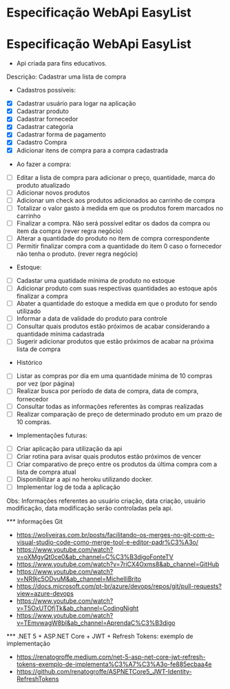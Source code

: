 ﻿# Especificação WebApi EasyList

# Especificação WebApi EasyList

- Api criada para fins educativos.

Descrição: Cadastrar uma lista de compra
* Cadastros possíveis:
 - [x] Cadastrar usuário para logar na aplicação 
 - [x] Cadastrar produto 
 - [X] Cadastrar fornecedor
 - [X] Cadastrar categoria
 - [X] Cadastrar forma de pagamento
 - [X] Cadastro Compra
 - [X] Adicionar itens de compra para a compra cadastrada
 
* Ao fazer a compra:
 - [ ] Editar a lista de compra para adicionar o preço, quantidade, marca do produto atualizado
 - [ ] Adicionar novos produtos
 - [ ] Adicionar um check aos produtos adicionados ao carrinho de compra
 - [ ] Totalizar o valor gasto à medida em que os produtos forem marcados no carrinho
 - [ ] Finalizar a compra. Não será possível editar os dados da compra ou item da compra (rever regra negócio)
 - [ ] Alterar a quantidade do produto no item de compra correspondente
 - [ ] Permitir finalizar compra com a quantidade do item 0 caso o fornecedor não tenha o produto. (rever regra negócio)
 
* Estoque:
 - [ ] Cadastar uma quatidade mínima de produto no estoque
 - [ ] Adicionar produto com suas respectivas quantidades ao estoque após finalizar a compra
 - [ ] Abater a quantidade do estoque a medida em que o produto for sendo utilizado
 - [ ] Informar a data de validade do produto para controle
 - [ ] Consultar quais produtos estão próximos de acabar considerando a quantidade mínima cadastrada
 - [ ] Sugerir adicionar produtos que estão próximos de acabar na próxima lista de compra 

* Histórico 
 - [ ] Listar as compras por dia em uma quantidade mínima de 10 compras por vez (por página)
 - [ ] Realizar busca por período de data de compra, data de compra, fornecedor
 - [ ] Consultar todas as informações referentes às compras realizadas
 - [ ] Realizar comparação de preço de determinado produto em um prazo de 10 compras.
 
* Implementações futuras:
 - [ ] Criar aplicação para utilização da api
 - [ ] Criar rotina para avisar quais produtos estão próximos de vencer
 - [ ] Criar comparativo de preço entre os produtos da última compra com a lista de compra atual
 - [ ] Disponibilizar a api no heroku utilizando docker.
 - [ ] Implementar log de toda a aplicação 
 
 Obs:
 Informações referentes ao usuário criação, data criação, usuário modificação, data modificação serão controladas pela api.
 
 *** Informações Git
 - https://woliveiras.com.br/posts/facilitando-os-merges-no-git-com-o-visual-studio-code-como-merge-tool-e-editor-padr%C3%A3o/
 - https://www.youtube.com/watch?v=oXMgyQt0ce0&ab_channel=C%C3%B3digoFonteTV
 - https://www.youtube.com/watch?v=7riCX4Oxms8&ab_channel=GitHub 
 - https://www.youtube.com/watch?v=NR9jc5ODvuM&ab_channel=MichelliBrito
 - https://docs.microsoft.com/pt-br/azure/devops/repos/git/pull-requests?view=azure-devops
 - https://www.youtube.com/watch?v=T5OxUTOfjTk&ab_channel=CodingNight
 - https://www.youtube.com/watch?v=TEmvwagW8bI&ab_channel=AprendaC%C3%B3digo
 
 *** .NET 5 + ASP.NET Core + JWT + Refresh Tokens: exemplo de implementação
 - https://renatogroffe.medium.com/net-5-asp-net-core-jwt-refresh-tokens-exemplo-de-implementa%C3%A7%C3%A3o-fe885ecbaa4e 
 - https://github.com/renatogroffe/ASPNETCore5_JWT-Identity-RefreshTokens
 
 
 
 
 
 
 

 
 
 
 
 
 